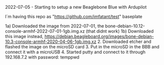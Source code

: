 2022-07-05 - Starting to setup a new Beaglebone Blue with Ardupilot 

I´m having this repo as "https://github.com/imfatant/test" baseplate

1a) Downloaded the image from 2022-07-01, the bone-debian-10.12-console-armhf-2022-07-01-1gb.img.xz (that didnt work) 
1b) Downloaded this image instead, https://debian.beagleboard.org/images/bone-debian-10.3-console-armhf-2020-04-06-1gb.img.xz
2. Downloaded etcher and flashed the image on the microSD card
3. Put in the microSD in the BBB and connect it with a microUSB 
4. Started putty and connect to it through 192.168.7.2 with password: temppwd 
